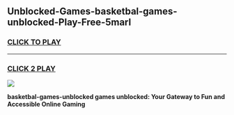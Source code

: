 
## Unblocked-Games-basketbal-games-unblocked-Play-Free-5marl
<h3>
<a href="https://premium76.site?title=basketbal-games-unblocked&ref=18A1">CLICK TO PLAY</a></h3>
<hr>

<h3>
<a href="https://premium76.site?title=basketbal-games-unblocked&ref=18A1">CLICK 2 PLAY</a>
  
</h3>

<a href="https://premium76.site?title=basketbal-games-unblocked&ref=18A1"><img src="https://clearcache.store/games.png"></a>


**basketbal-games-unblocked games unblocked: Your Gateway to Fun and Accessible Online Gaming**
